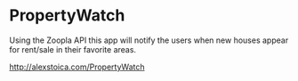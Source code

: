 PropertyWatch
=============

Using the Zoopla API this app will notify the users when new houses appear for rent/sale in their favorite areas.

http://alexstoica.com/PropertyWatch
